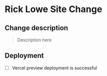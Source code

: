 # Rick Lowe Site Change

## Change description

> Description here

## Deployment

- [ ] Vercel preview deployment is successful
